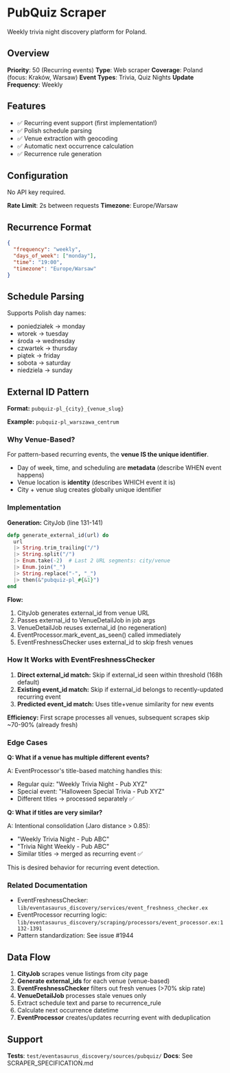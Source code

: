 # PubQuiz Scraper

Weekly trivia night discovery platform for Poland.

## Overview

**Priority**: 50 (Recurring events)
**Type**: Web scraper
**Coverage**: Poland (focus: Kraków, Warsaw)
**Event Types**: Trivia, Quiz Nights
**Update Frequency**: Weekly

## Features

- ✅ Recurring event support (first implementation!)
- ✅ Polish schedule parsing
- ✅ Venue extraction with geocoding
- ✅ Automatic next occurrence calculation
- ✅ Recurrence rule generation

## Configuration

No API key required.

**Rate Limit**: 2s between requests
**Timezone**: Europe/Warsaw

## Recurrence Format

```json
{
  "frequency": "weekly",
  "days_of_week": ["monday"],
  "time": "19:00",
  "timezone": "Europe/Warsaw"
}
```

## Schedule Parsing

Supports Polish day names:
- poniedziałek → monday
- wtorek → tuesday
- środa → wednesday
- czwartek → thursday
- piątek → friday
- sobota → saturday
- niedziela → sunday

## External ID Pattern

**Format:** `pubquiz-pl_{city}_{venue_slug}`

**Example:** `pubquiz-pl_warszawa_centrum`

### Why Venue-Based?

For pattern-based recurring events, the **venue IS the unique identifier**.

- Day of week, time, and scheduling are **metadata** (describe WHEN event happens)
- Venue location is **identity** (describes WHICH event it is)
- City + venue slug creates globally unique identifier

### Implementation

**Generation:** CityJob (line 131-141)
```elixir
defp generate_external_id(url) do
  url
  |> String.trim_trailing("/")
  |> String.split("/")
  |> Enum.take(-2)  # Last 2 URL segments: city/venue
  |> Enum.join("_")
  |> String.replace("-", "_")
  |> then(&"pubquiz-pl_#{&1}")
end
```

**Flow:**
1. CityJob generates external_id from venue URL
2. Passes external_id to VenueDetailJob in job args
3. VenueDetailJob reuses external_id (no regeneration)
4. EventProcessor.mark_event_as_seen() called immediately
5. EventFreshnessChecker uses external_id to skip fresh venues

### How It Works with EventFreshnessChecker

1. **Direct external_id match:** Skip if external_id seen within threshold (168h default)
2. **Existing event_id match:** Skip if external_id belongs to recently-updated recurring event
3. **Predicted event_id match:** Uses title+venue similarity for new events

**Efficiency:** First scrape processes all venues, subsequent scrapes skip ~70-90% (already fresh)

### Edge Cases

**Q: What if a venue has multiple different events?**

A: EventProcessor's title-based matching handles this:
- Regular quiz: "Weekly Trivia Night - Pub XYZ"
- Special event: "Halloween Special Trivia - Pub XYZ"
- Different titles → processed separately ✅

**Q: What if titles are very similar?**

A: Intentional consolidation (Jaro distance > 0.85):
- "Weekly Trivia Night - Pub ABC"
- "Trivia Night Weekly - Pub ABC"
- Similar titles → merged as recurring event ✅

This is desired behavior for recurring event detection.

### Related Documentation

- EventFreshnessChecker: `lib/eventasaurus_discovery/services/event_freshness_checker.ex`
- EventProcessor recurring logic: `lib/eventasaurus_discovery/scraping/processors/event_processor.ex:1132-1391`
- Pattern standardization: See issue #1944

## Data Flow

1. **CityJob** scrapes venue listings from city page
2. **Generate external_ids** for each venue (venue-based)
3. **EventFreshnessChecker** filters out fresh venues (>70% skip rate)
4. **VenueDetailJob** processes stale venues only
5. Extract schedule text and parse to recurrence_rule
6. Calculate next occurrence datetime
7. **EventProcessor** creates/updates recurring event with deduplication

## Support

**Tests**: `test/eventasaurus_discovery/sources/pubquiz/`
**Docs**: See SCRAPER_SPECIFICATION.md
